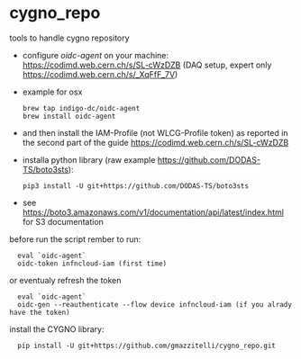# cygno_repo
tools to handle cygno repository
* configure *oidc-agent* on your machine: https://codimd.web.cern.ch/s/SL-cWzDZB (DAQ setup, expert only https://codimd.web.cern.ch/s/_XqFfF_7V)
* example for osx

      brew tap indigo-dc/oidc-agent
      brew install oidc-agent

* and then install the IAM-Profile (not WLCG-Profile token) as reported in the second part of the guide https://codimd.web.cern.ch/s/SL-cWzDZB

* installa python library  (raw example https://github.com/DODAS-TS/boto3sts): 

      pip3 install -U git+https://github.com/DODAS-TS/boto3sts
      
* see https://boto3.amazonaws.com/v1/documentation/api/latest/index.html for S3 documentation

before run the script rember to run:

      eval `oidc-agent`
      oidc-token infncloud-iam (first time)
 
 or eventualy refresh the token
 
      eval `oidc-agent`
      oidc-gen --reauthenticate --flow device infncloud-iam (if you alrady have the token)

install the CYGNO library:

      pip install -U git+https://github.com/gmazzitelli/cygno_repo.git
